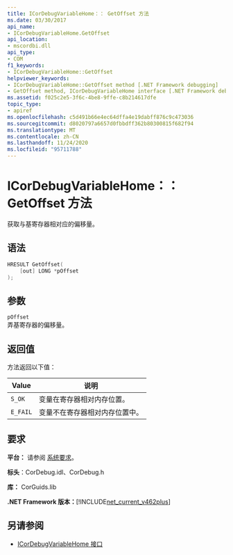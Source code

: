 ```yaml
---
title: ICorDebugVariableHome：： GetOffset 方法
ms.date: 03/30/2017
api_name:
- ICorDebugVariableHome.GetOffset
api_location:
- mscordbi.dll
api_type:
- COM
f1_keywords:
- ICorDebugVariableHome::GetOffset
helpviewer_keywords:
- ICorDebugVariableHome::GetOffset method [.NET Framework debugging]
- GetOffset method, ICorDebugVariableHome interface [.NET Framework debugging]
ms.assetid: f025c2e5-3f6c-4be8-9ffe-c8b214617dfe
topic_type:
- apiref
ms.openlocfilehash: c5d491b66e4ec64dffa4e19dabff876c9c473036
ms.sourcegitcommit: d8020797a6657d0fbbdff362b80300815f682f94
ms.translationtype: MT
ms.contentlocale: zh-CN
ms.lasthandoff: 11/24/2020
ms.locfileid: "95711788"
---
```

# <a name="icordebugvariablehomegetoffset-method"></a>ICorDebugVariableHome：： GetOffset 方法

获取与基寄存器相对应的偏移量。  
  
## <a name="syntax"></a>语法  
  
```cpp  
HRESULT GetOffset(  
    [out] LONG *pOffset  
);  
```  
  
## <a name="parameters"></a>参数  

 `pOffset`  
 弄基寄存器的偏移量。  
  
## <a name="return-value"></a>返回值  

 方法返回以下值：  
  
|Value|说明|  
|-----------|-----------------|  
|`S_OK`|变量在寄存器相对内存位置。|  
|`E_FAIL`|变量不在寄存器相对内存位置中。|  
  
## <a name="requirements"></a>要求  

 **平台：** 请参阅 [系统要求](../../get-started/system-requirements.md)。  
  
 **标头**：CorDebug.idl、CorDebug.h  
  
 **库：** CorGuids.lib  
  
 **.NET Framework 版本：**[!INCLUDE[net_current_v462plus](../../../../includes/net-current-v462plus-md.md)]  
  
## <a name="see-also"></a>另请参阅

- [ICorDebugVariableHome 接口](icordebugvariablehome-interface.md)
